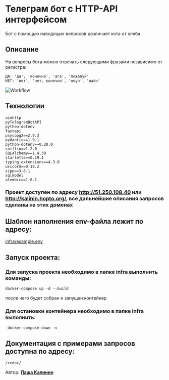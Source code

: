 # Телеграм бот с HTTP-API интерфейсом

Бот с помощью наводящих вопросов различает кота от хлеба

## Описание

На вопросы бота можно отвечать следующими фразами независимо от регистра:

    ДА: 'да', 'конечно', 'ага', 'пожалуй'
    НЕТ: 'нет', 'нет, конечно', 'ноуп', 'найн'

![Workflow](https://github.com/Pavelkalininn/yamdb_final/actions/workflows/yamdb_workflow.yml/badge.svg)

## Технологии

    aiohttp
    pyTelegramBotAPI
    python-dotenv
    fastapi
    psycopg2==2.9.3
    pydantic==1.9.1
    python-dotenv==0.20.0
    sniffio==1.2.0
    SQLAlchemy==1.4.39
    starlette==0.19.1
    typing_extensions==4.3.0
    uvicorn==0.18.2
    zipp==3.8.1
    sqlmodel
    alembic==1.8.1

### Проект доступен по адресу http://51.250.108.40 или http://kalinin.hopto.org/, все дальнейшие описания запросов сделаны на этих доменах
## Шаблон наполнения env-файла лежит по адресу: 

[infra/example.env](./infra/example.env)

## Запуск проекта:

### Для запуска проекта необходимо в папке infra выполнить команды:
    
    docker-compose up -d --build

после чего будет собран и запущен контейнер


### Для остановки контейнера необходимо в папке infra выполнить:

     docker-compose down -v


## Документация с примерами запросов доступна по адресу:

    /redoc/



Автор: [__Паша Калинин__](https://github.com/Pavelkalininn)
